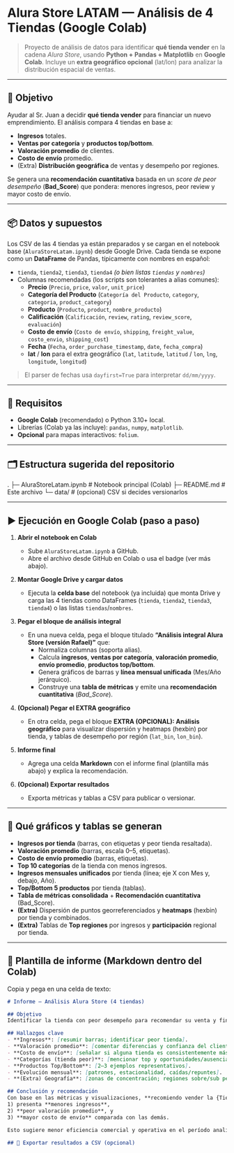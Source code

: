 # Alura Store LATAM — Análisis de 4 Tiendas (Google Colab)

> Proyecto de análisis de datos para identificar **qué tienda vender** en la cadena *Alura Store*, usando **Python + Pandas + Matplotlib** en **Google Colab**. Incluye un **extra geográfico opcional** (lat/lon) para analizar la distribución espacial de ventas.

---

## 🎯 Objetivo
Ayudar al Sr. Juan a decidir **qué tienda vender** para financiar un nuevo emprendimiento. El análisis compara 4 tiendas en base a:
- **Ingresos** totales.
- **Ventas por categoría** y **productos top/bottom**.
- **Valoración promedio** de clientes.
- **Costo de envío** promedio.
- (Extra) **Distribución geográfica** de ventas y desempeño por regiones.

Se genera una **recomendación cuantitativa** basada en un *score de peor desempeño* (**Bad_Score**) que pondera: menores ingresos, peor review y mayor costo de envío.

---

## 📦 Datos y supuestos
Los CSV de las 4 tiendas ya están preparados y se cargan en el notebook base (`AluraStoreLatam.ipynb`) desde Google Drive. Cada tienda se expone como un **DataFrame** de Pandas, típicamente con nombres en español:

- `tienda`, `tienda2`, `tienda3`, `tienda4`  *(o bien listas `tiendas` y `nombres`)*
- Columnas recomendadas (los scripts son tolerantes a alias comunes):
  - **Precio** (`Precio`, `price`, `valor`, `unit_price`)
  - **Categoría del Producto** (`Categoría del Producto`, `category`, `categoria`, `product_category`)
  - **Producto** (`Producto`, `product`, `nombre_producto`)
  - **Calificación** (`Calificación`, `review`, `rating`, `review_score`, `evaluación`)
  - **Costo de envío** (`Costo de envío`, `shipping`, `freight_value`, `costo_envio`, `shipping_cost`)
  - **Fecha** (`Fecha`, `order_purchase_timestamp`, `date`, `fecha_compra`)
  - **lat** / **lon** para el extra geográfico (`lat`, `latitude`, `latitud` / `lon`, `lng`, `longitude`, `longitud`)

> El parser de fechas usa `dayfirst=True` para interpretar `dd/mm/yyyy`.

---

## 🧰 Requisitos
- **Google Colab** (recomendado) o Python 3.10+ local.
- Librerías (Colab ya las incluye): `pandas`, `numpy`, `matplotlib`.
- **Opcional** para mapas interactivos: `folium`.

---

## 🗂️ Estructura sugerida del repositorio
.
├─ AluraStoreLatam.ipynb # Notebook principal (Colab)
├─ README.md # Este archivo
└─ data/ # (opcional) CSV si decides versionarlos


---

## ▶️ Ejecución en Google Colab (paso a paso)

1) **Abrir el notebook en Colab**  
   - Sube `AluraStoreLatam.ipynb` a GitHub.
   - Abre el archivo desde GitHub en Colab o usa el badge (ver más abajo).

2) **Montar Google Drive y cargar datos**  
   - Ejecuta la **celda base** del notebook (ya incluida) que monta Drive y carga las 4 tiendas como DataFrames (`tienda`, `tienda2`, `tienda3`, `tienda4`) o las listas `tiendas`/`nombres`.

3) **Pegar el bloque de análisis integral**  
   - En una nueva celda, pega el bloque titulado **“Análisis integral Alura Store (versión Rafael)”** que:
     - Normaliza columnas (soporta alias).
     - Calcula **ingresos**, **ventas por categoría**, **valoración promedio**, **envío promedio**, **productos top/bottom**.
     - Genera gráficos de barras y **línea mensual unificada** (Mes/Año jerárquico).
     - Construye una **tabla de métricas** y emite una **recomendación cuantitativa** (*Bad_Score*).

4) **(Opcional) Pegar el EXTRA geográfico**  
   - En otra celda, pega el bloque **EXTRA (OPCIONAL): Análisis geográfico** para visualizar dispersión y heatmaps (hexbin) por tienda, y tablas de desempeño por región (`lat_bin`, `lon_bin`).

5) **Informe final**  
   - Agrega una celda **Markdown** con el informe final (plantilla más abajo) y explica la recomendación.

6) **(Opcional) Exportar resultados**  
   - Exporta métricas y tablas a CSV para publicar o versionar.

---

## 🧪 Qué gráficos y tablas se generan
- **Ingresos por tienda** (barras, con etiquetas y peor tienda resaltada).
- **Valoración promedio** (barras, escala 0–5, etiquetas).
- **Costo de envío promedio** (barras, etiquetas).
- **Top 10 categorías** de la tienda con menos ingresos.
- **Ingresos mensuales unificados** por tienda (línea; eje X con Mes y, debajo, Año).
- **Top/Bottom 5 productos** por tienda (tablas).
- **Tabla de métricas consolidada** + **Recomendación cuantitativa** (Bad_Score).
- **(Extra)** Dispersión de puntos georreferenciados y **heatmaps** (hexbin) por tienda y combinados.
- **(Extra)** Tablas de **Top regiones** por ingresos y **participación** regional por tienda.

---

## 🧾 Plantilla de informe (Markdown dentro del Colab)
Copia y pega en una celda de texto:

```markdown
# Informe — Análisis Alura Store (4 tiendas)

## Objetivo
Identificar la tienda con peor desempeño para recomendar su venta y financiar un nuevo emprendimiento.

## Hallazgos clave
- **Ingresos**: [resumir barras; identificar peor tienda].
- **Valoración promedio**: [comentar diferencias y confianza del cliente].
- **Costo de envío**: [señalar si alguna tienda es consistentemente más cara].
- **Categorías (tienda peor)**: [mencionar top y oportunidades/ausencias].
- **Productos Top/Bottom**: [2–3 ejemplos representativos].
- **Evolución mensual**: [patrones, estacionalidad, caídas/repuntes].
- **(Extra) Geografía**: [zonas de concentración; regiones sobre/sub performance].

## Conclusión y recomendación
Con base en las métricas y visualizaciones, **recomiendo vender la {Tienda X}**, ya que:
1) presenta **menores ingresos**,
2) **peor valoración promedio**, y
3) **mayor costo de envío** comparada con las demás.

Esto sugiere menor eficiencia comercial y operativa en el período analizado.

## 💾 Exportar resultados a CSV (opcional)

